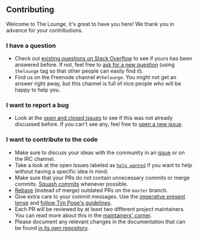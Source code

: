 ## Contributing

Welcome to The Lounge, it's great to have you here! We thank you in advance for
your contributions.

### I have a question

- Check out [existing questions on Stack Overflow](https://stackoverflow.com/questions/tagged/thelounge)
  to see if yours has been answered before. If not, feel free to [ask for a new question](https://stackoverflow.com/questions/ask?tags=thelounge)
  (using `thelounge` tag so that other people can easily find it).
- Find us on the Freenode channel `#thelounge`. You might not get an answer
  right away, but this channel is full of nice people who will be happy to
  help you.

### I want to report a bug

- Look at the [open and closed
  issues](https://github.com/thelounge/lounge/issues?q=is%3Aissue) to see if
  this was not already discussed before. If you can't see any, feel free to
  [open a new issue](https://github.com/thelounge/lounge/issues/new).

### I want to contribute to the code

- Make sure to discuss your ideas with the community in an
  [issue](https://github.com/thelounge/lounge/issues) or on the IRC channel.
- Take a look at the open issues labeled as [`help wanted`](https://github.com/thelounge/lounge/issues?q=is%3Aopen+is%3Aissue+label%3Abug+label%3A%22help+wanted%22)
  if you want to help without having a specific idea in mind.
- Make sure that your PRs do not contain unnecessary commits or merge commits.
  [Squash commits](https://git-scm.com/book/en/v2/Git-Tools-Rewriting-History)
  whenever possible.
- [Rebase](https://git-scm.com/book/en/v2/Git-Branching-Rebasing) (instead of
  merge) outdated PRs on the `master` branch.
- Give extra care to your commit messages. Use the [imperative present
  tense](https://git-scm.com/book/ch5-2.html#Commit-Guidelines) and [follow Tim
  Pope's guidelines](http://tbaggery.com/2008/04/19/a-note-about-git-commit-messages.html).
- Each PR will be reviewed by at least two different project maintainers. You
  can read more about this in the [maintainers'
corner](https://github.com/thelounge/lounge/wiki/Maintainers'-corner).
- Please document any relevant changes in the documentation that can be found
  [in its own repository](https://github.com/thelounge/thelounge.github.io).
